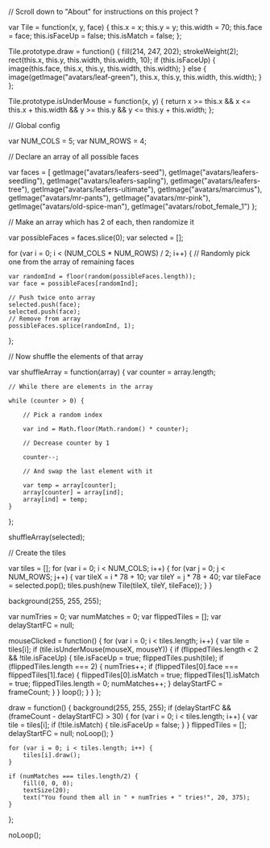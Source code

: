 // Scroll down to "About" for instructions on this project ?

var Tile = function(x, y, face) {
    this.x = x;
    this.y = y;
    this.width = 70;
    this.face = face;
    this.isFaceUp = false;
    this.isMatch = false;
};

Tile.prototype.draw = function() {
    fill(214, 247, 202);
    strokeWeight(2);
    rect(this.x, this.y, this.width, this.width, 10);
    if (this.isFaceUp) {
    image(this.face, this.x, this.y, this.width, this.width);
    } else {
    image(getImage("avatars/leaf-green"), this.x, this.y, this.width, this.width);
    }
};

Tile.prototype.isUnderMouse = function(x, y) {
    return x >= this.x && x <= this.x + this.width  &&
    y >= this.y && y <= this.y + this.width;
};

// Global config

var NUM_COLS = 5;
var NUM_ROWS = 4;

// Declare an array of all possible faces

var faces = [
    getImage("avatars/leafers-seed"),
    getImage("avatars/leafers-seedling"),
    getImage("avatars/leafers-sapling"),
    getImage("avatars/leafers-tree"),
    getImage("avatars/leafers-ultimate"),
    getImage("avatars/marcimus"),
    getImage("avatars/mr-pants"),
    getImage("avatars/mr-pink"),
    getImage("avatars/old-spice-man"),
    getImage("avatars/robot_female_1")
};

// Make an array which has 2 of each, then randomize it

var possibleFaces = faces.slice(0);
var selected = [];

for (var i = 0; i < (NUM_COLS * NUM_ROWS) / 2; i++) {
    // Randomly pick one from the array of remaining faces

    var randomInd = floor(random(possibleFaces.length));
    var face = possibleFaces[randomInd];

	// Push twice onto array
    selected.push(face);
    selected.push(face);
    // Remove from array
    possibleFaces.splice(randomInd, 1);
};

// Now shuffle the elements of that array

var shuffleArray = function(array) {
    var counter = array.length;

    // While there are elements in the array

    while (counter > 0) {

        // Pick a random index

        var ind = Math.floor(Math.random() * counter);

        // Decrease counter by 1

        counter--;

        // And swap the last element with it

        var temp = array[counter];
        array[counter] = array[ind];
        array[ind] = temp;
    }
};

shuffleArray(selected);

// Create the tiles

var tiles = [];
for (var i = 0; i < NUM_COLS; i++) {
    for (var j = 0; j < NUM_ROWS; j++) {
        var tileX = i * 78 + 10;
        var tileY = j * 78 + 40;
        var tileFace = selected.pop();
        tiles.push(new Tile(tileX, tileY, tileFace));
    }
}

background(255, 255, 255);

var numTries = 0;
var numMatches = 0;
var flippedTiles = [];
var delayStartFC = null;

mouseClicked = function() {
    for (var i = 0; i < tiles.length; i++) {
        var tile = tiles[i];
        if (tile.isUnderMouse(mouseX, mouseY)) {
            if (flippedTiles.length < 2 && !tile.isFaceUp) {
                tile.isFaceUp = true;
                flippedTiles.push(tile);
                if (flippedTiles.length === 2) {
                    numTries++;
                    if (flippedTiles[0].face === flippedTiles[1].face) {
                        flippedTiles[0].isMatch = true;
                        flippedTiles[1].isMatch = true;
                        flippedTiles.length = 0;
                        numMatches++;
                    }
                    delayStartFC = frameCount;
                }
            } 
            loop();
        }
    }
};

draw = function() {
    background(255, 255, 255);
    if (delayStartFC && (frameCount - delayStartFC) > 30) {
        for (var i = 0; i < tiles.length; i++) {
            var tile = tiles[i];
            if (!tile.isMatch) {
                tile.isFaceUp = false;
            }
        }
        flippedTiles = [];
        delayStartFC = null;
        noLoop();
    }
    
    for (var i = 0; i < tiles.length; i++) {
        tiles[i].draw();
    }
    
    if (numMatches === tiles.length/2) {
        fill(0, 0, 0);
        textSize(20);
        text("You found them all in " + numTries + " tries!", 20, 375);
    }
};

noLoop();